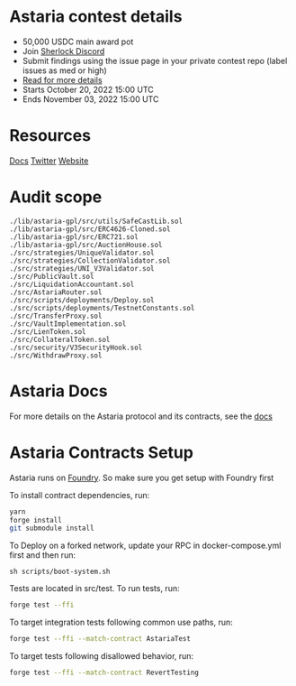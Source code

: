 # Astaria contest details

- 50,000 USDC main award pot
- Join [Sherlock Discord](https://discord.gg/MABEWyASkp)
- Submit findings using the issue page in your private contest repo (label issues as med or high)
- [Read for more details](https://docs.sherlock.xyz/audits/watsons)
- Starts October 20, 2022 15:00 UTC
- Ends November 03, 2022 15:00 UTC

# Resources

[Docs](https://docs.astaria.xyz/docs/intro)
[Twitter](https://twitter.com/AstariaXYZ)
[Website](https://astaria.xyz/)

# Audit scope

```
./lib/astaria-gpl/src/utils/SafeCastLib.sol
./lib/astaria-gpl/src/ERC4626-Cloned.sol
./lib/astaria-gpl/src/ERC721.sol
./lib/astaria-gpl/src/AuctionHouse.sol
./src/strategies/UniqueValidator.sol
./src/strategies/CollectionValidator.sol
./src/strategies/UNI_V3Validator.sol
./src/PublicVault.sol
./src/LiquidationAccountant.sol
./src/AstariaRouter.sol
./src/scripts/deployments/Deploy.sol
./src/scripts/deployments/TestnetConstants.sol
./src/TransferProxy.sol
./src/VaultImplementation.sol
./src/LienToken.sol
./src/CollateralToken.sol
./src/security/V3SecurityHook.sol
./src/WithdrawProxy.sol
```

# Astaria Docs
For more details on the Astaria protocol and its contracts, see the [docs](https://docs.astaria.xyz/docs/intro)

# Astaria Contracts Setup

Astaria runs on [Foundry](https://github.com/foundry-rs/foundry).
So make sure you get setup with Foundry first

To install contract dependencies, run:

```sh
yarn
forge install
git submodule install
```


To Deploy on a forked network, update your RPC in docker-compose.yml first and then run:

```
sh scripts/boot-system.sh
```




Tests are located in src/test. To run tests, run:

```sh
forge test --ffi
```

To target integration tests following common use paths, run:

```sh
forge test --ffi --match-contract AstariaTest
```

To target tests following disallowed behavior, run:

```sh
forge test --ffi --match-contract RevertTesting
```